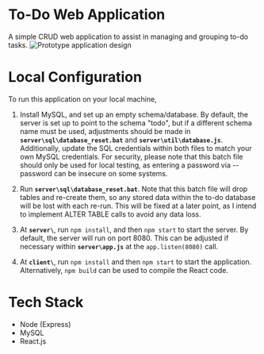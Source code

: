 # To-Do Web Application
A simple CRUD web application to assist in managing and grouping to-do tasks.
![Prototype application design](https://github.com/churpita/todo/prototype_image.png?raw=true)

# Local Configuration
To run this application on your local machine, 

1. Install MySQL, and set up an empty schema/database. By default, the server is set up to point to the schema "todo", but if a different schema name must be used, adjustments should be made in **`server\sql\database_reset.bat`** and **`server\util\database.js`**. Additionally, update the SQL credentials within both files to match your own MySQL credentials. For security, please note that this batch file should only be used for local testing, as entering a password via --password can be insecure on some systems. 

2. Run **`server\sql\database_reset.bat`**. Note that this batch file will drop tables and re-create them, so any stored data within the to-do database will be lost with each re-run. This will be fixed at a later point, as I intend to implement ALTER TABLE calls to avoid any data loss. 

3. At **`server\`**, run `npm install`, and then `npm start` to start the server. By default, the server will run on port 8080. This can be adjusted if necessary within **`server\app.js`** at the `app.listen(8080)` call.

4. At **`client\`**, run `npm install` and then `npm start` to start the application. Alternatively, `npm build` can be used to compile the React code. 

# Tech Stack
- Node (Express)
- MySQL
- React.js
